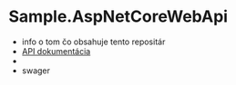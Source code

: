 # Sample.AspNetCoreWebApi

- info o tom čo obsahuje tento repositár
- [API dokumentácia](https://sampleaspnetcorewebapi.docs.apiary.io)
-
- swager
